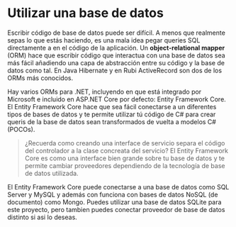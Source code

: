 # Utilizar una base de datos

Escribir código de base de datos puede ser difícil. A menos que realmente sepas lo que estás haciendo, es una mala idea pegar queries SQL directamente a en el código de la aplicación. Un **object-relational mapper** (ORM) hace que escribir código que interactua con una base de datos sea más fácil añadiendo una capa de abstracción entre su código y la base de datos como tal. En Java Hibernate y en Rubi ActiveRecord son dos de los ORMs más conocidos.

Hay varios ORMs para .NET, incluyendo en que está integrado por Microsoft e incluido en ASP.NET Core por defecto: Entity Framework Core. El Entity Framework Core hace que sea fácil conectarse a un diferentes tipos de bases de datos y te permite utilizar tú código de C# para crear queris de la base de datos sean transformados de vuelta a modelos C# (POCOs).

> ¿Recuerda como creando una interface de servicio separa el código del controlador a la clase concreata del servicio? El Entity Framework Core es como una interface bien grande sobre tu base de datos y te permite cambiar proveedores dependiendo de la tecnología de base de datos utilizada.

El Entity Framework Core puede conectarse a una base de datos como SQL Server y MySQL y además con funciona con bases de datos NoSQL (de documento) como Mongo. Puedes utilizar una base de datos SQLite para este proyecto, pero tambien puedes conectar proveedor de base de datos distinto si asi lo deseas.